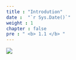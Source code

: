 ```yaml
---
title : "Introdution"
date :  "`r Sys.Date()`" 
weight : 1 
chapter : false
pre : " <b> 1.1 </b> "
---
```


![](../../WorkShop2/01.intro-prepare/1.1.intro/01.png?featherlight=false&width=90pc)
